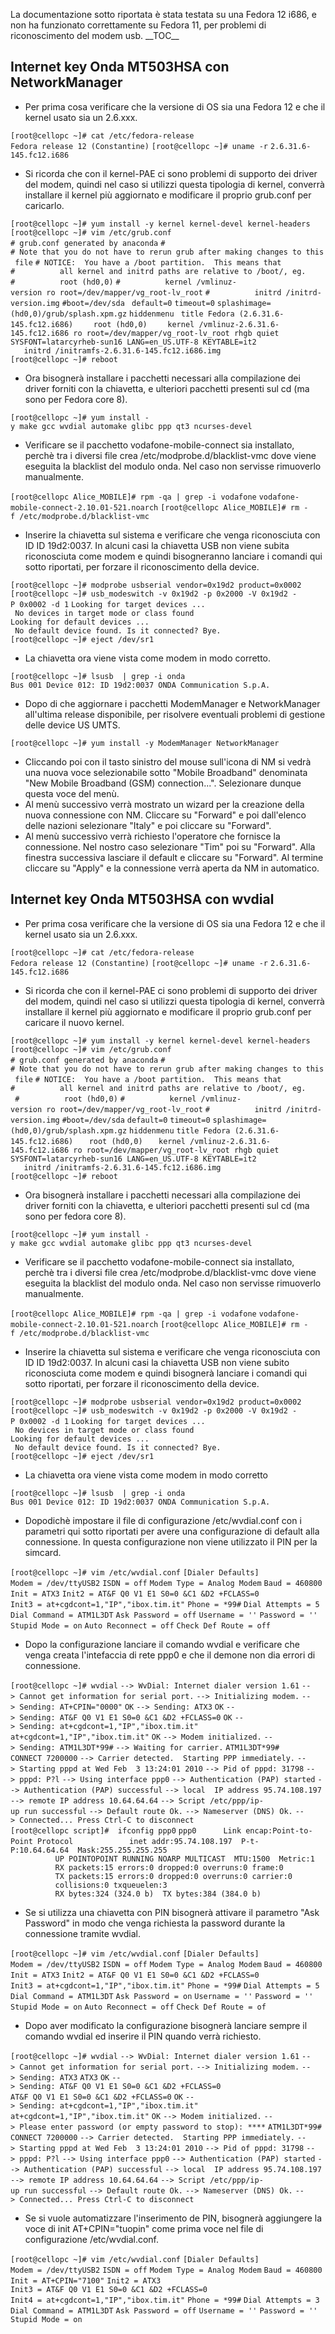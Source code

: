 La documentazione sotto riportata è stata testata su una Fedora 12 i686, e non ha funzionato correttamente su Fedora 11, per problemi di riconoscimento del modem usb.
\_\_TOC\_\_

Internet key Onda MT503HSA con NetworkManager
---------------------------------------------

-   Per prima cosa verificare che la versione di OS sia una Fedora 12 e che il kernel usato sia un 2.6.xxx.

`[root@cellopc ~]# cat /etc/fedora-release`
`Fedora release 12 (Constantine)`
`[root@cellopc ~]# uname -r`
`2.6.31.6-145.fc12.i686`

-   Si ricorda che con il kernel-PAE ci sono problemi di supporto dei driver del modem, quindi nel caso si utilizzi questa tipologia di kernel, converrà installare il kernel più aggiornato e modificare il proprio grub.conf per caricarlo.

`[root@cellopc ~]# yum install -y kernel kernel-devel kernel-headers`
`[root@cellopc ~]# vim /etc/grub.conf `
`# grub.conf generated by anaconda`
`#`
`# Note that you do not have to rerun grub after making changes to this file`
`# NOTICE:  You have a /boot partition.  This means that`
`#          all kernel and initrd paths are relative to /boot/, eg.`
`#          root (hd0,0)`
`#          kernel /vmlinuz-version ro root=/dev/mapper/vg_root-lv_root`
`#          initrd /initrd-version.img`
`#boot=/dev/sda `
`default=0`
`timeout=0`
`splashimage=(hd0,0)/grub/splash.xpm.gz`
`hiddenmenu `
`title Fedora (2.6.31.6-145.fc12.i686) `
`   root (hd0,0) `
`   kernel /vmlinuz-2.6.31.6-145.fc12.i686 ro root=/dev/mapper/vg_root-lv_root rhgb quiet`
`SYSFONT=latarcyrheb-sun16 LANG=en_US.UTF-8 KEYTABLE=it2 `
`   initrd /initramfs-2.6.31.6-145.fc12.i686.img `
`[root@cellopc ~]# reboot`

-   Ora bisognerà installare i pacchetti necessari alla compilazione dei driver forniti con la chiavetta, e ulteriori pacchetti presenti sul cd (ma sono per Fedora core 8).

`[root@cellopc ~]# yum install -y make gcc wvdial automake glibc ppp qt3 ncurses-devel`

-   Verificare se il pacchetto vodafone-mobile-connect sia installato, perchè tra i diversi file crea /etc/modprobe.d/blacklist-vmc dove viene eseguita la blacklist del modulo onda. Nel caso non servisse rimuoverlo manualmente.

`[root@cellopc Alice_MOBILE]# rpm -qa | grep -i vodafone`
`vodafone-mobile-connect-2.10.01-521.noarch`
`[root@cellopc Alice_MOBILE]# rm -f /etc/modprobe.d/blacklist-vmc`

-   Inserire la chiavetta sul sistema e verificare che venga riconosciuta con ID ID 19d2:0037. In alcuni casi la chiavetta USB non viene subita riconosciuta come modem e quindi bisogneranno lanciare i comandi qui sotto riportati, per forzare il riconoscimento della device.

`[root@cellopc ~]# modprobe usbserial vendor=0x19d2 product=0x0002`
`[root@cellopc ~]# usb_modeswitch -v 0x19d2 -p 0x2000 -V 0x19d2 -P 0x0002 -d 1`
`Looking for target devices ...`
` No devices in target mode or class found`
`Looking for default devices ...`
` No default device found. Is it connected? Bye.`
`[root@cellopc ~]# eject /dev/sr1`

-   La chiavetta ora viene vista come modem in modo corretto.

`[root@cellopc ~]# lsusb  | grep -i onda`
`Bus 001 Device 012: ID 19d2:0037 ONDA Communication S.p.A. `

-   Dopo di che aggiornare i pacchetti ModemManager e NetworkManager all'ultima release disponibile, per risolvere eventuali problemi di gestione delle device US UMTS.

`[root@cellopc ~]# yum install -y ModemManager NetworkManager`

-   Cliccando poi con il tasto sinistro del mouse sull'icona di NM si vedrà una nuova voce selezionabile sotto "Mobile Broadband" denominata "New Mobile Broadband (GSM) connection...". Selezionare dunque questa voce del menù.
-   Al menù successivo verrà mostrato un wizard per la creazione della nuova connessione con NM. Cliccare su "Forward" e poi dall'elenco delle nazioni selezionare "Italy" e poi cliccare su "Forward".
-   Al menù successivo verrà richiesto l'operatore che fornisce la connessione. Nel nostro caso selezionare "Tim" poi su "Forward". Alla finestra successiva lasciare il default e cliccare su "Forward". Al termine cliccare su "Apply" e la connessione verrà aperta da NM in automatico.

Internet key Onda MT503HSA con wvdial
-------------------------------------

-   Per prima cosa verificare che la versione di OS sia una Fedora 12 e che il kernel usato sia un 2.6.xxx.

`[root@cellopc ~]# cat /etc/fedora-release `
`Fedora release 12 (Constantine)`
`[root@cellopc ~]# uname -r`
`2.6.31.6-145.fc12.i686`

-   Si ricorda che con il kernel-PAE ci sono problemi di supporto dei driver del modem, quindi nel caso si utilizzi questa tipologia di kernel, converrà installare il kernel più aggiornato e modificare il proprio grub.conf per caricare il nuovo kernel.

`[root@cellopc ~]# yum install -y kernel kernel-devel kernel-headers`
`[root@cellopc ~]# vim /etc/grub.conf `
`# grub.conf generated by anaconda`
`#`
`# Note that you do not have to rerun grub after making changes to this file`
`# NOTICE:  You have a /boot partition.  This means that`
`#          all kernel and initrd paths are relative to /boot/, eg.`
` #          root (hd0,0)`
`#          kernel /vmlinuz-version ro root=/dev/mapper/vg_root-lv_root`
`#          initrd /initrd-version.img`
`#boot=/dev/sda`
`default=0`
`timeout=0`
`splashimage=(hd0,0)/grub/splash.xpm.gz`
`hiddenmenu`
`title Fedora (2.6.31.6-145.fc12.i686)`
`   root (hd0,0)`
`   kernel /vmlinuz-2.6.31.6-145.fc12.i686 ro root=/dev/mapper/vg_root-lv_root rhgb quiet`
`SYSFONT=latarcyrheb-sun16 LANG=en_US.UTF-8 KEYTABLE=it2`
`   initrd /initramfs-2.6.31.6-145.fc12.i686.img`
`[root@cellopc ~]# reboot`

-   Ora bisognerà installare i pacchetti necessari alla compilazione dei driver forniti con la chiavetta, e ulteriori pacchetti presenti sul cd (ma sono per fedora core 8).

`[root@cellopc ~]# yum install -y make gcc wvdial automake glibc ppp qt3 ncurses-devel`

-   Verificare se il pacchetto vodafone-mobile-connect sia installato, perchè tra i diversi file crea /etc/modprobe.d/blacklist-vmc dove viene eseguita la blacklist del modulo onda. Nel caso non servisse rimuoverlo manualmente.

`[root@cellopc Alice_MOBILE]# rpm -qa | grep -i vodafone`
`vodafone-mobile-connect-2.10.01-521.noarch`
`[root@cellopc Alice_MOBILE]# rm -f /etc/modprobe.d/blacklist-vmc`

-   Inserire la chiavetta sul sistema e verificare che venga riconosciuta con ID ID 19d2:0037. In alcuni casi la chiavetta USB non viene subito riconosciuta come modem e quindi bisognerà lanciare i comandi qui sotto riportati, per forzare il riconoscimento della device.

`[root@cellopc ~]# modprobe usbserial vendor=0x19d2 product=0x0002`
`[root@cellopc ~]# usb_modeswitch -v 0x19d2 -p 0x2000 -V 0x19d2 -P 0x0002 -d 1`
`Looking for target devices ...`
` No devices in target mode or class found`
`Looking for default devices ...`
` No default device found. Is it connected? Bye.`
`[root@cellopc ~]# eject /dev/sr1`

-   La chiavetta ora viene vista come modem in modo corretto

`[root@cellopc ~]# lsusb  | grep -i onda`
`Bus 001 Device 012: ID 19d2:0037 ONDA Communication S.p.A. `

-   Dopodichè impostare il file di configurazione /etc/wvdial.conf con i parametri qui sotto riportati per avere una configurazione di default alla connessione. In questa configurazione non viene utilizzato il PIN per la simcard.

`[root@cellopc ~]# vim /etc/wvdial.conf`
`[Dialer Defaults]`
`Modem = /dev/ttyUSB2`
`ISDN = off`
`Modem Type = Analog Modem`
`Baud = 460800`
`Init = ATX3`
`Init2 = AT&F Q0 V1 E1 S0=0 &C1 &D2 +FCLASS=0`
`Init3 = at+cgdcont=1,"IP","ibox.tim.it"`
`Phone = *99#`
`Dial Attempts = 5`
`Dial Command = ATM1L3DT`
`Ask Password = off`
`Username = ''`
`Password = ''`
`Stupid Mode = on`
`Auto Reconnect = off`
`Check Def Route = off`

-   Dopo la configurazione lanciare il comando wvdial e verificare che venga creata l'intefaccia di rete ppp0 e che il demone non dia errori di connessione.

`[root@cellopc ~]# wvdial`
`--> WvDial: Internet dialer version 1.61`
`--> Cannot get information for serial port.`
`--> Initializing modem.`
`--> Sending: AT+CPIN="0000"`
`OK`
`--> Sending: ATX3`
`OK`
`--> Sending: AT&F Q0 V1 E1 S0=0 &C1 &D2 +FCLASS=0`
`OK`
`--> Sending: at+cgdcont=1,"IP","ibox.tim.it"`
`at+cgdcont=1,"IP","ibox.tim.it"`
`OK`
`--> Modem initialized.`
`--> Sending: ATM1L3DT*99#`
`--> Waiting for carrier.`
`ATM1L3DT*99#`
`CONNECT 7200000`
`--> Carrier detected.  Starting PPP immediately.`
`--> Starting pppd at Wed Feb  3 13:24:01 2010`
`--> Pid of pppd: 31798`
`--> pppd: P?l`
`--> Using interface ppp0`
`--> Authentication (PAP) started`
`--> Authentication (PAP) successful`
`--> local  IP address 95.74.108.197`
`--> remote IP address 10.64.64.64`
`--> Script /etc/ppp/ip-up run successful`
`--> Default route Ok.`
`--> Nameserver (DNS) Ok.`
`--> Connected... Press Ctrl-C to disconnect`
`[root@cellopc script]#  ifconfig ppp0`
`ppp0      Link encap:Point-to-Point Protocol  `
`          inet addr:95.74.108.197  P-t-P:10.64.64.64  Mask:255.255.255.255`
`          UP POINTOPOINT RUNNING NOARP MULTICAST  MTU:1500  Metric:1`
`          RX packets:15 errors:0 dropped:0 overruns:0 frame:0`
`          TX packets:15 errors:0 dropped:0 overruns:0 carrier:0`
`          collisions:0 txqueuelen:3 `
`          RX bytes:324 (324.0 b)  TX bytes:384 (384.0 b)`

-   Se si utilizza una chiavetta con PIN bisognerà attivare il parametro "Ask Password" in modo che venga richiesta la password durante la connessione tramite wvdial.

`[root@cellopc ~]# vim /etc/wvdial.conf`
`[Dialer Defaults]`
`Modem = /dev/ttyUSB2`
`ISDN = off`
`Modem Type = Analog Modem`
`Baud = 460800`
`Init = ATX3`
`Init2 = AT&F Q0 V1 E1 S0=0 &C1 &D2 +FCLASS=0`
`Init3 = at+cgdcont=1,"IP","ibox.tim.it"`
`Phone = *99#`
`Dial Attempts = 5`
`Dial Command = ATM1L3DT`
`Ask Password = on`
`Username = ''`
`Password = ''`
`Stupid Mode = on`
`Auto Reconnect = off`
`Check Def Route = of`

-   Dopo aver modificato la configurazione bisognerà lanciare sempre il comando wvdial ed inserire il PIN quando verrà richiesto.

`[root@cellopc ~]# wvdial`
`--> WvDial: Internet dialer version 1.61`
`--> Cannot get information for serial port.`
`--> Initializing modem.`
`--> Sending: ATX3`
`ATX3`
`OK`
`--> Sending: AT&F Q0 V1 E1 S0=0 &C1 &D2 +FCLASS=0`
`AT&F Q0 V1 E1 S0=0 &C1 &D2 +FCLASS=0`
`OK`
`--> Sending: at+cgdcont=1,"IP","ibox.tim.it"`
`at+cgdcont=1,"IP","ibox.tim.it"`
`OK`
`--> Modem initialized.`
`--> Please enter password (or empty password to stop): ****`
`ATM1L3DT*99#`
`CONNECT 7200000`
`--> Carrier detected.  Starting PPP immediately.`
`--> Starting pppd at Wed Feb  3 13:24:01 2010`
`--> Pid of pppd: 31798`
`--> pppd: P?l`
`--> Using interface ppp0`
`--> Authentication (PAP) started`
`--> Authentication (PAP) successful`
`--> local  IP address 95.74.108.197`
`--> remote IP address 10.64.64.64`
`--> Script /etc/ppp/ip-up run successful`
`--> Default route Ok.`
`--> Nameserver (DNS) Ok.`
`--> Connected... Press Ctrl-C to disconnect`

-   Se si vuole automatizzare l'inserimento de PIN, bisognerà aggiungere la voce di init AT+CPIN="tuopin" come prima voce nel file di configurazione /etc/wvdial.conf.

`[root@cellopc ~]# vim /etc/wvdial.conf`
`[Dialer Defaults]`
`Modem = /dev/ttyUSB2`
`ISDN = off`
`Modem Type = Analog Modem`
`Baud = 460800`
`Init = AT+CPIN="7100"`
`Init2 = ATX3`
`Init3 = AT&F Q0 V1 E1 S0=0 &C1 &D2 +FCLASS=0`
`Init4 = at+cgdcont=1,"IP","ibox.tim.it"`
`Phone = *99#`
`Dial Attempts = 3`
`Dial Command = ATM1L3DT`
`Ask Password = off`
`Username = ''`
`Password = ''`
`Stupid Mode = on`
